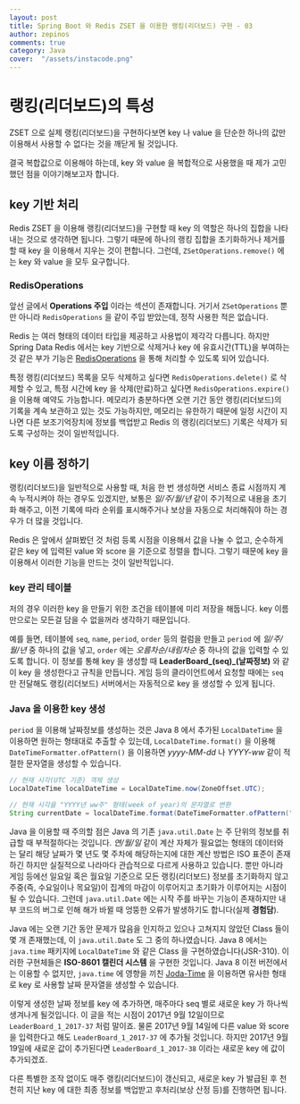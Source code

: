 ```yaml
---
layout: post
title: Spring Boot 와 Redis ZSET 을 이용한 랭킹(리더보드) 구현 - 03
author: zepinos
comments: true
category: Java
cover:  "/assets/instacode.png"
---
```


# 랭킹(리더보드)의 특성

ZSET 으로 실제 랭킹(리더보드)을 구현하다보면 key 나 value 을 단순한 하나의 값만 이용해서 사용할 수 없다는 것을 깨닫게 될 것입니다.

결국 복합값으로 이용해야 하는데, key 와 value 을 복합적으로 사용했을 때 제가 고민했던 점을 이야기해보고자 합니다.

## key 기반 처리

Redis ZSET 을 이용해 랭킹(리더보드)을 구현할 때 key 의 역할은 하나의 집합을 나타내는 것으로 생각하면 됩니다. 그렇기 때문에 하나의 랭킹 집합을 초기화하거나 제거를 할 때 key 을 이용해서 지우는 것이 편합니다. 그런데, `ZSetOperations.remove()` 에는 key 와 value 을 모두 요구합니다.

### RedisOperations

앞선 글에서 **Operations 주입** 이라는 섹션이 존재합니다. 거기서 `ZSetOperations` 뿐만 아니라 `RedisOperations` 을 같이 주입 받았는데, 정작 사용한 적은 없습니다.

Redis 는 여러 형태의 데이터 타입을 제공하고 사용법이 제각각 다릅니다. 하지만 Spring Data Redis 에서는 key 기반으로 삭제거나 key 에 유효시간(TTL)을 부여하는 것 같은 부가 기능은 [RedisOperations](https://docs.spring.io/spring-data/redis/docs/current/api/org/springframework/data/redis/core/RedisOperations.html "Spring Data Redis RedisOperations") 을 통해 처리할 수 있도록 되어 있습니다.

특정 랭킹(리더보드) 목록을 모두 삭제하고 싶다면 `RedisOperations.delete()` 로 삭제할 수 있고, 특정 시간에 key 을 삭제(만료)하고 싶다면 `RedisOperations.expire()` 을 이용해 예약도 가능합니다. 메모리가 충분하다면 오랜 기간 동안 랭킹(리더보드)의 기록을 계속 보관하고 있는 것도 가능하지만, 메모리는 유한하기 때문에 일정 시간이 지나면 다른 보조기억장치에 정보를 백업받고 Redis 의 랭킹(리더보드) 기록은 삭제가 되도록 구성하는 것이 일반적입니다.

## key 이름 정하기

랭킹(리더보드)을 일반적으로 사용할 때, 처음 한 번 생성하면 서비스 종료 시점까지 계속 누적시켜야 하는 경우도 있겠지만, 보통은 *일/주/월/년* 같이 주기적으로 내용을 초기화 해주고, 이전 기록에 따라 순위를 표시해주거나 보상을 자동으로 처리해줘야 하는 경우가 더 많을 것입니다.

Redis 은 앞에서 살펴봤던 것 처럼 등록 시점을 이용해서 값을 나눌 수 없고, 순수하게 같은 key 에 입력된 value 와 score 을 기준으로 정렬을 합니다. 그렇기 때문에 key 을 이용해서 이러한 기능을 만드는 것이 일반적입니다.

### key 관리 테이블

저의 경우 이러한 key 을 만들기 위한 조건을 테이블에 미리 저장을 해둡니다. key 이름만으로는 모든걸 담을 수 없을꺼라 생각하기 때문입니다.

예를 들면, 테이블에 `seq`, `name`, `period`, `order` 등의 컬럼을 만들고 `period` 에 *일/주/월/년* 중 하나의 값을 넣고, `order` 에는 *오름차순/내림차순* 중 하나의 값을 입력할 수 있도록 합니다. 이 정보를 통해 key 을 생성할 때 **LeaderBoard_(seq)_(날짜정보)** 와 같이 key 을 생성한다고 규칙을 만듭니다. 게임 등의 클라이언트에서 요청할 때에는 `seq` 만 전달해도 랭킹(리더보드) 서버에서는 자동적으로 key 을 생성할 수 있게 됩니다.

### Java 을 이용한 key 생성

`period` 을 이용해 날짜정보를 생성하는 것은 Java 8 에서 추가된 `LocalDateTime` 을 이용하면 원하는 형태대로 추출할 수 있는데, `LocalDateTime.format()` 을 이용해 `DateTimeFormatter.ofPattern()` 을 이용하면 *yyyy-MM-dd* 나 *YYYY-ww* 같이 적절한 문자열을 생성할 수 있습니다.

~~~java
// 현재 시각(UTC 기준) 객체 생성
LocalDateTime localDateTime = LocalDateTime.now(ZoneOffset.UTC);

// 현재 시각을 "YYYY년 ww주" 형태(week of year)의 문자열로 변환 
String currentDate = localDateTime.format(DateTimeFormatter.ofPattern("YYYY-ww"));
~~~

Java 을 이용할 때 주의할 점은 Java 의 기존 `java.util.Date` 는 주 단위의 정보를 취급할 때 부적절하다는 것입니다.
*연/월/일* 같이 계산 자체가 필요없는 형태의 데이터와는 달리 해당 날짜가 몇 년도 몇 주차에 해당하는지에 대한 계산 방법은 ISO 표준이 존재하긴 하지만 실질적으로 나라마다 관습적으로 다르게 사용하고 있습니다.
뿐만 아니라 게임 등에선 일요일 혹은 월요일 기준으로 모든 랭킹(리더보드) 정보를 초기화하지 않고 주중(즉, 수요일이나 목요일)이 집계의 마감이 이루어지고 초기화가 이루어지는 시점이 될 수 있습니다. 그런데 `java.util.Date` 에는 시작 주를 바꾸는 기능이 존재하지만 내부 코드의 버그로 인해 해가 바뀔 때 엉뚱한 오류가 발생하기도 합니다(실제 **경험담**).

Java 에는 오랜 기간 동안 문제가 많음을 인지하고 있으나 고쳐지지 않았던 Class 들이 몇 개 존재했는데, 이 `java.util.Date` 도 그 중의 하나였습니다.
Java 8 에서는 `java.time` 패키지에 `LocalDateTime` 와 같은 Class 을 구현하였습니다(JSR-310).
이러한 구현체들은 **ISO-8601 캘린더 시스템** 을 구현한 것입니다.
Java 8 이전 버전에서는 이용할 수 없지만, `java.time` 에 영향을 끼친 [Joda-Time](http://www.joda.org/joda-time/) 을 이용하면 유사한 형태로 key 로 사용할 날짜 문자열을 생성할 수 있습니다.

이렇게 생성한 날짜 정보를 key 에 추가하면, 매주마다 seq 별로 새로운 key 가 하나씩 생겨나게 될것입니다. 이 글을 적는 시점이 2017년 9월 12일이므로 `LeaderBoard_1_2017-37` 처럼 말이죠.
물론 2017년 9월 14일에 다른 value 와 score 을 입력한다고 해도 `LeaderBoard_1_2017-37` 에 추가될 것입니다.
하지만 2017년 9월 19일에 새로운 값이 추가된다면 `LeaderBoard_1_2017-38` 이라는 새로운 key 에 값이 추가되겠죠.

다른 특별한 조작 없이도 매주 랭킹(리더보드)이 갱신되고, 새로운 key 가 발급된 후 천천히 지난 key 에 대한 최종 정보를 백업받고 후처리(보상 산정 등)를 진행하면 됩니다.   
